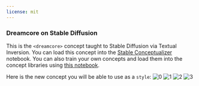 ```yaml
---
license: mit
---
```

### Dreamcore on Stable Diffusion
This is the `<dreamcore>` concept taught to Stable Diffusion via Textual Inversion. You can load this concept into the [Stable Conceptualizer](https://colab.research.google.com/github/huggingface/notebooks/blob/main/diffusers/stable_conceptualizer_inference.ipynb) notebook. You can also train your own concepts and load them into the concept libraries using [this notebook](https://colab.research.google.com/github/huggingface/notebooks/blob/main/diffusers/sd_textual_inversion_training.ipynb).

Here is the new concept you will be able to use as a `style`:
![<dreamcore> 0](https://huggingface.co/sd-concepts-library/dreamcore/resolve/main/concept_images/0.jpeg)
![<dreamcore> 1](https://huggingface.co/sd-concepts-library/dreamcore/resolve/main/concept_images/1.jpeg)
![<dreamcore> 2](https://huggingface.co/sd-concepts-library/dreamcore/resolve/main/concept_images/3.jpeg)
![<dreamcore> 3](https://huggingface.co/sd-concepts-library/dreamcore/resolve/main/concept_images/2.jpeg)

